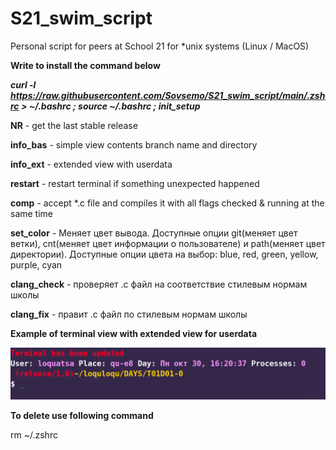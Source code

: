 # S21_swim_script
Personal script for peers at School 21 for *unix systems (Linux / MacOS)

**Write to install the command below**

***curl -l https://raw.githubusercontent.com/Sovsemo/S21_swim_script/main/.zshrc > ~/.bashrc ; source ~/.bashrc ; init_setup***

**NR**       - get the last stable release

**info_bas** - simple view contents branch name and directory

**info_ext** - extended view with userdata

**restart**  - restart terminal if something unexpected happened

**comp**     - accept *.c file and compiles it with all flags checked & running at the same time

**set_color** - Меняет цвет вывода. Доступные опции git(меняет цвет ветки), cnt(меняет цвет информации о пользователе) и path(меняет цвет директории).
Доступные опции цвета на выбор: blue, red, green, yellow, purple, cyan

**clang_check** - проверяет .c файл на соответствие стилевым нормам школы

**clang_fix**   - правит .c файл по стилевым нормам школы

**Example of terminal view with extended view for userdata**

![terminal_screen](scr1.png)

**To delete use following command**

rm ~/.zshrc
